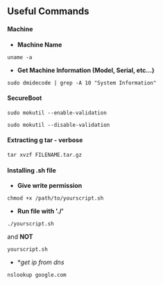 ## Useful Commands


#### Machine

* **Machine Name**
```
uname -a
```

* **Get Machine Information (Model, Serial, etc...)**
```
sudo dmidecode | grep -A 10 "System Information"
```


#### SecureBoot
```
sudo mokutil --enable-validation

sudo mokutil --disable-validation
```

#### Extracting g tar - verbose
```
tar xvzf FILENAME.tar.gz 
```

#### Installing .sh file

* **Give write permission**
```
chmod +x /path/to/yourscript.sh
```

* **Run file with './'**
```
./yourscript.sh
```
and **NOT**

```
yourscript.sh
```

* **get ip from dns*
```
nslookup google.com
```

